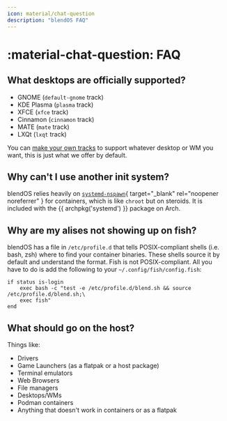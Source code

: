 ```yaml
---
icon: material/chat-question
description: "blendOS FAQ"
---
```


# :material-chat-question: FAQ

## What desktops are officially supported?

- GNOME (`default-gnome` track)
- KDE Plasma (`plasma` track)
- XFCE (`xfce` track)
- Cinnamon (`cinnamon` track)
- MATE (`mate` track)
- LXQt (`lxqt` track)

You can [make your own tracks](reference/configs/system.md#tracks) to support whatever desktop or WM you want, this is just what we offer by default.

## Why can't I use another init system?

blendOS relies heavily on [`systemd-nspawn`](https://wiki.archlinux.org/title/Systemd-nspawn){ target="_blank" rel="noopener noreferrer" } for containers, which is like `chroot` but on steroids. It is included with the {{ archpkg('systemd') }} package on Arch.

## Why are my alises not showing up on fish?

blendOS has a file in `/etc/profile.d` that tells POSIX-compliant shells (i.e. bash, zsh) where to find your container binaries. These shells source it by default and understand the format. Fish is not POSIX-compliant. All you have to do is add the following to your `~/.config/fish/config.fish`:

```fish
if status is-login
    exec bash -c "test -e /etc/profile.d/blend.sh && source /etc/profile.d/blend.sh;\
    exec fish"
end
```

## What should go on the host?

Things like:

- Drivers
- Game Launchers (as a flatpak or a host package)
- Terminal emulators
- Web Browsers
- File managers
- Desktops/WMs
- Podman containers
- Anything that doesn't work in containers or as a flatpak


